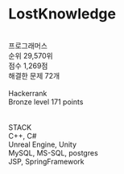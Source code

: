 # LostKnowledge
<br>
프로그래머스 <br>
순위 29,570위 <br>
점수 1,269점 <br>
해결한 문제 72개 <br>
<br>
Hackerrank <br>
Bronze level
171 points <br>
<br>
<br>
STACK <br>
C++, C# <br>
Unreal Engine, Unity <br>
MySQL, MS-SQL, postgres <br>
JSP, SpringFramework
